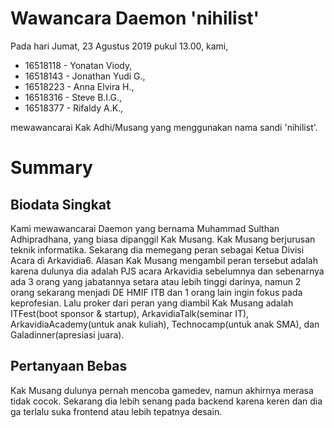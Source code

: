# Wawancara Daemon 'nihilist'
Pada hari Jumat, 23 Agustus 2019 pukul 13.00, kami,
- 16518118 - Yonatan Viody,
- 16518143 - Jonathan Yudi G.,
- 16518223 - Anna Elvira H.,
- 16518316 - Steve B.I.G.,
- 16518377 - Rifaldy A.K.,

mewawancarai Kak Adhi/Musang yang menggunakan nama sandi 'nihilist'.

# Summary
## Biodata Singkat
Kami mewawancarai Daemon yang bernama Muhammad Sulthan Adhipradhana, yang biasa dipanggil Kak Musang. Kak Musang berjurusan teknik informatika. Sekarang dia memegang peran sebagai Ketua Divisi Acara di Arkavidia6. Alasan Kak Musang mengambil peran tersebut adalah karena dulunya dia adalah PJS acara Arkavidia sebelumnya dan sebenarnya ada 3 orang yang jabatannya setara atau lebih tinggi darinya, namun 2 orang sekarang menjadi DE HMIF ITB dan 1 orang lain ingin fokus pada keprofesian. Lalu proker dari peran yang diambil Kak Musang adalah ITFest(boot sponsor & startup), ArkavidiaTalk(seminar IT), ArkavidiaAcademy(untuk anak kuliah), Technocamp(untuk anak SMA), dan Galadinner(apresiasi juara).

## Pertanyaan Bebas
Kak Musang dulunya pernah mencoba gamedev, namun akhirnya merasa tidak cocok. Sekarang dia lebih senang pada backend karena keren dan dia ga terlalu suka frontend atau lebih tepatnya desain.